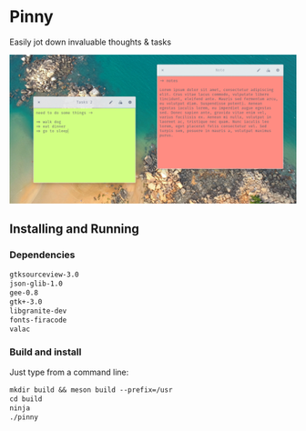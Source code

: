 # Pinny

Easily jot down invaluable thoughts & tasks

![Screenshot](data/screenshot.png?raw=true)

## Installing and Running 

### Dependencies 

	gtksourceview-3.0
	json-glib-1.0
	gee-0.8
	gtk+-3.0
	libgranite-dev
	fonts-firacode
	valac

### Build and install 

Just type from a command line:

	mkdir build && meson build --prefix=/usr
    cd build
    ninja
	./pinny
